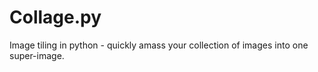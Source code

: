 Collage.py
==========

Image tiling in python - quickly amass your collection of images into one super-image.
